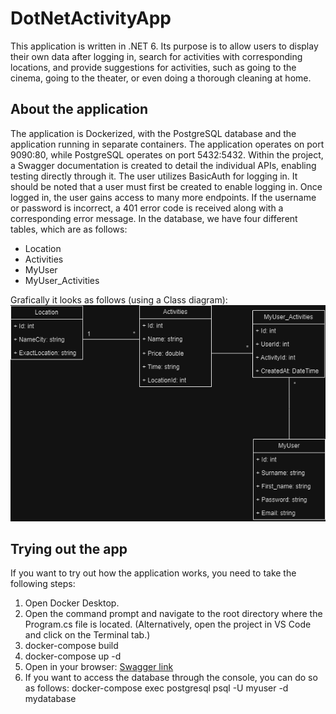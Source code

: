 # DotNetActivityApp
This application is written in .NET 6. Its purpose is to allow users to display their own data after logging in, search for activities with corresponding locations, and provide suggestions for activities, such as going to the cinema, going to the theater, or even doing a thorough cleaning at home.
## About the application
The application is Dockerized, with the PostgreSQL database and the application running in separate containers. The application operates on port 9090:80, while PostgreSQL operates on port 5432:5432. Within the project, a Swagger documentation is created to detail the individual APIs, enabling testing directly through it.
The user utilizes BasicAuth for logging in. It should be noted that a user must first be created to enable logging in. Once logged in, the user gains access to many more endpoints. If the username or password is incorrect, a 401 error code is received along with a corresponding error message.
In the database, we have four different tables, which are as follows:
- Location
- Activities
- MyUser
- MyUser_Activities

Grafically it looks as follows (using a Class diagram):
![Class diagram](image/DotNetActivityApp2.drawio.png)
## Trying out the app
If you want to try out how the application works, you need to take the following steps:
1. Open Docker Desktop.
2. Open the command prompt and navigate to the root directory where the Program.cs file is located. (Alternatively, open the project in VS Code and click on the Terminal tab.)
3. docker-compose build
4. docker-compose up -d
5. Open in your browser: [Swagger link](http://localhost:9090/swagger/index.html)
6. If you want to access the database through the console, you can do so as follows: docker-compose exec postgresql psql -U myuser -d mydatabase